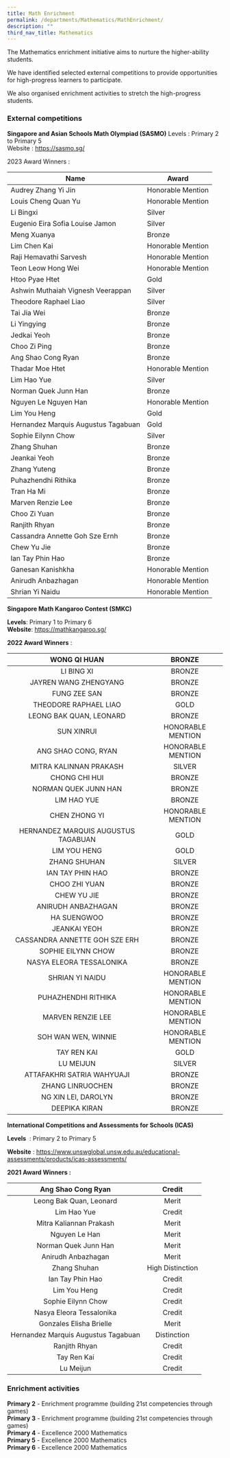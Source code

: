 ```yaml
---
title: Math Enrichment
permalink: /departments/Mathematics/MathEnrichment/
description: ""
third_nav_title: Mathematics
---
```

The Mathematics enrichment initiative aims to nurture the higher-ability students.

We have identified selected external competitions to provide opportunities for high-progress learners to participate.  

We also organised enrichment activities to stretch the high-progress students.

### External competitions

**Singapore and Asian Schools Math Olympiad (SASMO)**
Levels  : Primary 2 to Primary 5
<br>Website : https://sasmo.sg/

2023 Award Winners :



| Name | Award | 
| -------- | -------- | 
| Audrey Zhang Yi Jin     | Honorable Mention     | 
| Louis Cheng Quan Yu     | Honorable Mention     | 
| Li Bingxi     | Silver     | 
| Eugenio Eira Sofia Louise Jamon     | Silver     | 
| Meng Xuanya     | Bronze     | 
| Lim Chen Kai     | Honorable Mention     | 
| Raji Hemavathi Sarvesh     | Honorable Mention     | 
| Teon Leow Hong Wei     | Honorable Mention     | 
| Htoo Pyae Htet     | Gold     | 
| Ashwin Muthaiah Vignesh Veerappan     | Silver     | 
| Theodore Raphael Liao     | Silver     | 
| Tai Jia Wei     | Bronze     | 
| Li Yingying     | Bronze     | 
| Jedkai Yeoh     | Bronze     | 
| Choo Zi Ping     | Bronze     | 
| Ang Shao Cong Ryan     | Bronze    | 
| Thadar Moe Htet     | Honorable Mention     | 
| Lim Hao Yue     | Silver     | 
| Norman Quek Junn Han     | Bronze     | 
| Nguyen Le Nguyen Han     | Honorable Mention     | 
| Lim You Heng     | Gold     | 
| Hernandez Marquis Augustus Tagabuan    | Gold     |
| Sophie Eilynn Chow     | Silver     |
| Zhang Shuhan     | Bronze     |
| Jeankai Yeoh     | Bronze     |
| Zhang Yuteng     | Bronze     |
| Puhazhendhi Rithika     | Bronze     |
| Tran Ha Mi     | Bronze     |
| Marven Renzie Lee     | Bronze     |
| Choo Zi Yuan     | Bronze     |
| Ranjith Rhyan     | Bronze     |
| Cassandra Annette Goh Sze Ernh     | Bronze     |
| Chew Yu Jie     | Bronze     |
| Ian Tay Phin Hao     | Bronze     |
| Ganesan Kanishkha     | Honorable Mention     |
| Anirudh Anbazhagan     | Honorable Mention     |
| Shrian Yi Naidu     | Honorable Mention     |













**Singapore Math Kangaroo Contest (SMKC)**

**Levels**: Primary 1 to Primary 6<br>
**Website**:
<a href="https://mathkangaroo.sg/">https://mathkangaroo.sg/</a>

**2022 Award Winners** :

| WONG QI HUAN | BRONZE |
|:---:|:---:|
| LI BING XI | BRONZE |
| JAYREN WANG ZHENGYANG | BRONZE |
| FUNG ZEE SAN | BRONZE |
| THEODORE RAPHAEL LIAO | GOLD |
| LEONG BAK QUAN, LEONARD | BRONZE |
| SUN XINRUI | HONORABLE MENTION |
| ANG SHAO CONG, RYAN | HONORABLE MENTION |
| MITRA KALINNAN PRAKASH | SILVER |
| CHONG CHI HUI | BRONZE |
| NORMAN QUEK JUNN HAN | BRONZE |
| LIM HAO YUE | BRONZE |
| CHEN ZHONG YI | HONORABLE MENTION |
| HERNANDEZ MARQUIS AUGUSTUS TAGABUAN | GOLD |
| LIM YOU HENG | GOLD |
| ZHANG SHUHAN | SILVER |
| IAN TAY PHIN HAO | BRONZE |
| CHOO ZHI YUAN | BRONZE |
| CHEW YU JIE | BRONZE |
| ANIRUDH ANBAZHAGAN | BRONZE |
| HA SUENGWOO | BRONZE |
| JEANKAI YEOH | BRONZE |
| CASSANDRA ANNETTE GOH SZE ERH | BRONZE |
| SOPHIE EILYNN CHOW | BRONZE |
| NASYA ELEORA TESSALONIKA | BRONZE |
| SHRIAN YI NAIDU | HONORABLE MENTION |
| PUHAZHENDHI RITHIKA | HONORABLE MENTION |
| MARVEN RENZIE LEE | HONORABLE MENTION |
| SOH WAN WEN, WINNIE | HONORABLE MENTION |
| TAY REN KAI | GOLD |
| LU MEIJUN | SILVER |
| ATTAFAKHRI SATRIA WAHYUAJI | BRONZE |
| ZHANG LINRUOCHEN | BRONZE |
| NG XIN LEI, DAROLYN | BRONZE |
| DEEPIKA KIRAN | BRONZE |

**International Competitions and Assessments for Schools (ICAS)**
	

**Levels** &nbsp;: Primary 2 to Primary 5

**Website**&nbsp;:&nbsp;<a href="https://www.unswglobal.unsw.edu.au/educational-assessments/products/icas-assessments/">https://www.unswglobal.unsw.edu.au/educational-assessments/products/icas-assessments/</a>

**2021 Award Winners :**

| Ang Shao Cong Ryan | Credit |
|:---:|:---:|
| Leong Bak Quan, Leonard | Merit |
| Lim Hao Yue | Credit |
| Mitra Kaliannan Prakash | Merit |
| Nguyen Le Han | Merit |
| Norman Quek Junn Han | Merit |
| Anirudh Anbazhagan | Merit |
| Zhang Shuhan | High Distinction |
| Ian Tay Phin Hao | Credit |
| Lim You Heng | Credit |
| Sophie Eilynn Chow | Credit |
| Nasya Eleora Tessalonika | Credit |
| Gonzales Elisha Brielle | Merit |
| Hernandez Marquis Augustus Tagabuan | Distinction |
| Ranjith Rhyan | Credit |
| Tay Ren Kai | Credit |
| Lu Meijun | Credit |


### Enrichment activities

**Primary 2**&nbsp;- Enrichment programme (building 21st competencies through games) <br>
**Primary 3**&nbsp;- Enrichment programme (building 21st competencies through games) <br>
**Primary 4**&nbsp;- Excellence 2000 Mathematics <br>
**Primary 5**&nbsp;- Excellence 2000 Mathematics <br>
**Primary 6**&nbsp;- Excellence 2000 Mathematics